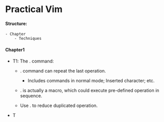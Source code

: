 # Practical Vim

#### Structure:
	- Chapter
		- Techniques

#### Chapter1
- T1: The . command:
	- . command can repeat the last operation.
		- Includes commands in normal mode; Inserted character; etc.

	- . is actually a macro, which could execute pre-defined operation in sequence.

	- Use . to reduce duplicated operation.

- T 
